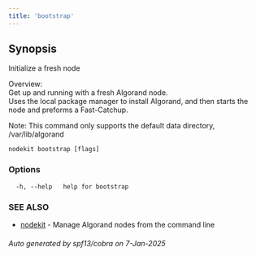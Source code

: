 ```yaml
---
title: 'bootstrap'
---
```


## Synopsis

Initialize a fresh node

Overview:  
Get up and running with a fresh Algorand node.  
Uses the local package manager to install Algorand, and then starts the node and preforms a Fast-Catchup.

Note: This command only supports the default data directory, /var/lib/algorand

```
nodekit bootstrap [flags]
```

### Options

```
  -h, --help   help for bootstrap
```

### SEE ALSO

- [nodekit](/nodes/nodekit-reference/commands/nodekit) - Manage Algorand nodes from the command line

###### Auto generated by spf13/cobra on 7-Jan-2025

